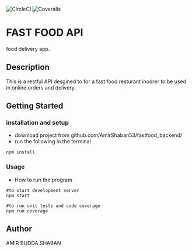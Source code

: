 ![CircleCI](https://img.shields.io/circleci/build/github/AmirShaban53/fastfood_backend?label=circleCi&logo=circleci)
![Coveralls](https://img.shields.io/coveralls/github/AmirShaban53/fastfood_backend)

# FAST FOOD API

food delivery app.

## Description

This is a restful API desgined to for a fast food resturant inodrer to be used in online
orders and delivery.

## Getting Started


### installation and setup

* download project from github.com/AmirShaban53/fastfood_backend/
* run the following in the terminal
```
npm install
```
   

### Usage

* How to run the program

```
#to start development server
npm start

#to run unit tests and code coverage
npm run coverage
```




## Author

AMIR BUDDA SHABAN



